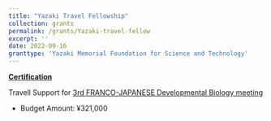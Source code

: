 ```yaml
---
title: "Yazaki Travel Fellowship"
collection: grants
permalink: /grants/Yazaki-travel-fellow
excerpt: ''
date: 2022-09-16
granttype: 'Yazaki Memorial Foundation for Science and Technology'
---
```


[**Certification**](/files/acceptance-Yazaki.pdf)

Travell Support for [3rd FRANCO-JAPANESE Developmental Biology meeting](/talks/2022-11-10-oral)

- Budget Amount: ¥321,000
